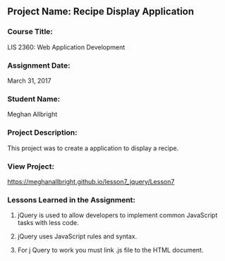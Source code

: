## Project Name:  Recipe Display Application

### Course Title:
LIS 2360:  Web Application Development

### Assignment Date:  
March 31, 2017

### Student Name:  
Meghan Allbright

### Project Description:
This project was to create a application to display a recipe. 

### View Project:
https://meghanallbright.github.io/lesson7_jquery/Lesson7

### Lessons Learned in the Assignment:
1. jQuery is used to allow developers to implement common JavaScript
tasks with less code.

2. jQuery uses JavaScript rules and syntax.

3. For j Query to work you must link .js file to the HTML
document.
